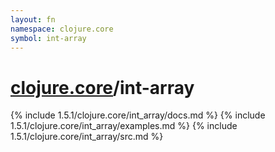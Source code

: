 ```yaml
---
layout: fn
namespace: clojure.core
symbol: int-array
---
```


# [clojure.core](../)/int-array

{% include 1.5.1/clojure.core/int_array/docs.md %}
{% include 1.5.1/clojure.core/int_array/examples.md %}
{% include 1.5.1/clojure.core/int_array/src.md %}


